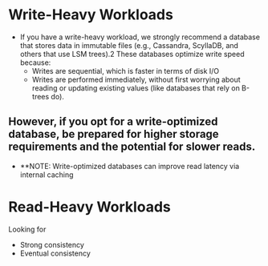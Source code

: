 # Write-Heavy Workloads

- If you have a write-heavy workload, we strongly recommend a database that stores data in immutable files (e.g., Cassandra, ScyllaDB, and others that use LSM trees).2 These databases optimize write speed because:
  - Writes are sequential, which is faster in terms of disk I/O
  - Writes are performed immediately, without first worrying about reading or updating existing values (like databases that rely on B-trees do).
## However, if you opt for a write-optimized database, be prepared for higher storage requirements and the potential for slower reads.
- **NOTE: Write-optimized databases can improve read latency via internal caching


# Read-Heavy Workloads

Looking for
- Strong consistency
- Eventual consistency

